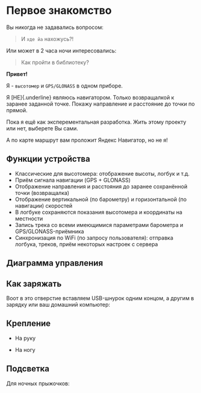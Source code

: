 # Первое знакомство

Вы никогда не задавались вопросом:

> И `хде йа` нахожусь?!

Или может в 2 часа ночи интересовались:

> Как пройти в библиотеку?

**Привет!**

Я - `высотомер` и `GPS/GLONASS` в одном приборе.

Я [НЕ]{.underline} являюсь навигатором. Только возвращалкой к заранее заданной точке. Покажу направление и расстояние до точки по прямой.

Пока я ещё как эксперементальная разработка. Жить этому проекту или нет, выберете Вы сами.

А по карте маршрут вам проложит Яндекс Навигатор, но не я!


## Функции устройства

* Классические для высотомера: отображение высоты, логбук и т.д.
* Приём сигнала навигации (GPS + GLONASS)
* Отображение направления и расстояния до заранее сохранённой точки (возвращалка)
* Отображение вертикальной (по барометру) и горизонтальной (по навигации) скоростей
* В логбуке сохраняются показания высотомера и координаты на местности
* Запись трека со всеми имеющимися параметрами барометра и GPS/GLONASS-приёмника
* Синхронизация по WiFi (по запросу пользователя): отправка логбука, треков, приём некоторых настроек с сервера


## Диаграмма управления



## Как заряжать

Воот в это отверстие вставляем USB-шнурок одним концом, а другим в зарядку или ваш домашний компьютер:


## Крепление

* На руку

* На ногу


## Подсветка

Для ночных прыжочков:
